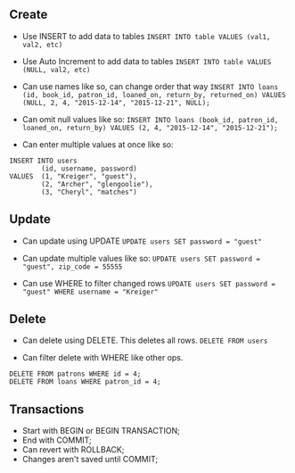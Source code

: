 ## Create

- Use INSERT to add data to tables
`INSERT INTO table VALUES (val1, val2, etc)`

- Use Auto Increment to add data to tables
`INSERT INTO table VALUES (NULL, val2, etc)`

- Can use names like so, can change order that way
`INSERT INTO loans (id, book_id, patron_id, loaned_on, return_by, returned_on) VALUES (NULL, 2, 4, "2015-12-14", "2015-12-21", NULL);`

- Can omit null values like so:
`INSERT INTO loans (book_id, patron_id, loaned_on, return_by) VALUES (2, 4, "2015-12-14", "2015-12-21");`

- Can enter multiple values at once like so:
```
INSERT INTO users 
        (id, username, password)
VALUES  (1, "Kreiger", "guest"),
        (2, "Archer", "glengoolie"),
        (3, "Cheryl", "matches")
```

## Update

- Can update using UPDATE
`UPDATE users SET password = "guest"`

- Can update multiple values like so:
`UPDATE users SET password = "guest", zip_code = 55555`

- Can use WHERE to filter changed rows
`UPDATE users SET password = "guest" WHERE username = "Kreiger"`

## Delete

- Can delete using DELETE. This deletes all rows.
`DELETE FROM users`


- Can filter delete with WHERE like other ops.
```
DELETE FROM patrons WHERE id = 4;
DELETE FROM loans WHERE patron_id = 4;
```

## Transactions

- Start with BEGIN or BEGIN TRANSACTION;
- End with COMMIT;
- Can revert with ROLLBACK;
- Changes aren't saved until COMMIT;